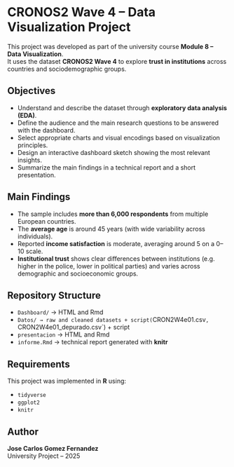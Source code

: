 # CRONOS2 Wave 4 – Data Visualization Project

This project was developed as part of the university course **Module 8 – Data Visualization**.  
It uses the dataset **CRONOS2 Wave 4** to explore **trust in institutions** across countries and sociodemographic groups.

## Objectives
- Understand and describe the dataset through **exploratory data analysis (EDA)**.  
- Define the audience and the main research questions to be answered with the dashboard.  
- Select appropriate charts and visual encodings based on visualization principles.  
- Design an interactive dashboard sketch showing the most relevant insights.  
- Summarize the main findings in a technical report and a short presentation.

## Main Findings
- The sample includes **more than 6,000 respondents** from multiple European countries.  
- The **average age** is around 45 years (with wide variability across individuals).  
- Reported **income satisfaction** is moderate, averaging around 5 on a 0–10 scale.  
- **Institutional trust** shows clear differences between institutions (e.g. higher in the police, lower in political parties) and varies across demographic and socioeconomic groups.  

## Repository Structure
- `Dashboard/` → HTML and Rmd
- `Datos/ → raw and cleaned datasets + script(`CRON2W4e01.csv`, `CRON2W4e01_depurado.csv`) + script
- `presentacion` → HTML and Rmd
- `informe.Rmd` → technical report generated with **knitr**  

## Requirements
This project was implemented in **R** using:
- `tidyverse`  
- `ggplot2`  
- `knitr`  

## Author
**Jose Carlos Gomez Fernandez**  
University Project – 2025
